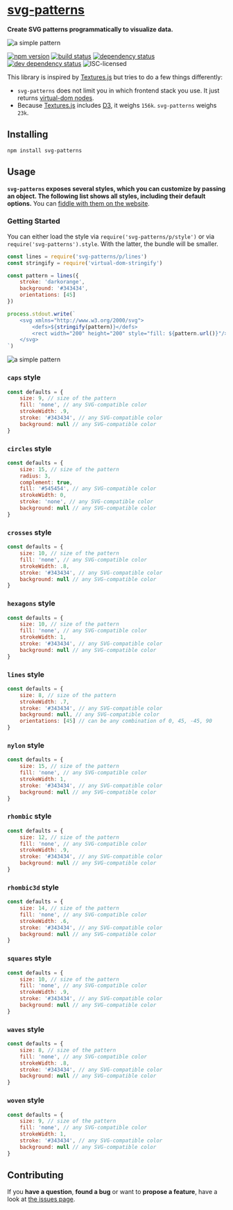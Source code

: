 # [svg-patterns](http://jannisr.de/svg-patterns/)

**Create SVG patterns programmatically to visualize data.**

![a simple pattern](https://cdn.rawgit.com/derhuerst/svg-patterns/master/examples/kitchen-sink.svg)

[![npm version](https://img.shields.io/npm/v/svg-patterns.svg)](https://www.npmjs.com/package/svg-patterns)
[![build status](https://img.shields.io/travis/derhuerst/svg-patterns.svg)](https://travis-ci.org/derhuerst/svg-patterns)
[![dependency status](https://img.shields.io/david/derhuerst/svg-patterns.svg)](https://david-dm.org/derhuerst/svg-patterns)
[![dev dependency status](https://img.shields.io/david/dev/derhuerst/svg-patterns.svg)](https://david-dm.org/derhuerst/svg-patterns#info=devDependencies)
![ISC-licensed](https://img.shields.io/github/license/derhuerst/svg-patterns.svg)

This library is inspired by [Textures.js](http://riccardoscalco.github.io/textures/) but tries to do a few things differently:

- `svg-patterns` does not limit you in which frontend stack you use. It just returns [virtual-dom nodes](https://github.com/Matt-Esch/virtual-dom#dom-model).
- Because [Textures.js](http://riccardoscalco.github.io/textures/) includes [D3](https://d3js.org/), it weighs `156k`. `svg-patterns` weighs `23k`.


## Installing

```shell
npm install svg-patterns
```


## Usage

**`svg-patterns` exposes several styles, which you can customize by passing an object. The following list shows all styles, including their default options.** You can [fiddle with them on the website](http://jannisr.de/svg-patterns/).

### Getting Started

You can either load the style via `require('svg-patterns/p/style')` or via `require('svg-patterns').style`. With the latter, the bundle will be smaller.

```js
const lines = require('svg-patterns/p/lines')
const stringify = require('virtual-dom-stringify')

const pattern = lines({
	stroke: 'darkorange',
	background: '#343434',
	orientations: [45]
})

process.stdout.write(`
	<svg xmlns="http://www.w3.org/2000/svg">
		<defs>${stringify(pattern)}</defs>
		<rect width="200" height="200" style="fill: ${pattern.url()}"/>
	</svg>
`)
```

![a simple pattern](https://cdn.rawgit.com/derhuerst/svg-patterns/master/examples/simple.svg)

### `caps` style

```js
const defaults = {
	size: 9, // size of the pattern
	fill: 'none', // any SVG-compatible color
	strokeWidth: .9,
	stroke: '#343434', // any SVG-compatible color
	background: null // any SVG-compatible color
}
```

### `circles` style

```js
const defaults = {
	size: 15, // size of the pattern
	radius: 3,
	complement: true,
	fill: '#545454', // any SVG-compatible color
	strokeWidth: 0,
	stroke: 'none', // any SVG-compatible color
	background: null // any SVG-compatible color
}
```

### `crosses` style

```js
const defaults = {
	size: 10, // size of the pattern
	fill: 'none', // any SVG-compatible color
	strokeWidth: .8,
	stroke: '#343434', // any SVG-compatible color
	background: null // any SVG-compatible color
}
```

### `hexagons` style

```js
const defaults = {
	size: 10, // size of the pattern
	fill: 'none', // any SVG-compatible color
	strokeWidth: 1,
	stroke: '#343434', // any SVG-compatible color
	background: null // any SVG-compatible color
}
```

### `lines` style

```js
const defaults = {
	size: 8, // size of the pattern
	strokeWidth: .7,
	stroke: '#343434', // any SVG-compatible color
	background: null, // any SVG-compatible color
	orientations: [45] // can be any combination of 0, 45, -45, 90
}
```

### `nylon` style

```js
const defaults = {
	size: 15, // size of the pattern
	fill: 'none', // any SVG-compatible color
	strokeWidth: 1,
	stroke: '#343434', // any SVG-compatible color
	background: null // any SVG-compatible color
}
```

### `rhombic` style

```js
const defaults = {
	size: 12, // size of the pattern
	fill: 'none', // any SVG-compatible color
	strokeWidth: .9,
	stroke: '#343434', // any SVG-compatible color
	background: null // any SVG-compatible color
}
```

### `rhombic3d` style

```js
const defaults = {
	size: 14, // size of the pattern
	fill: 'none', // any SVG-compatible color
	strokeWidth: .6,
	stroke: '#343434', // any SVG-compatible color
	background: null // any SVG-compatible color
}
```

### `squares` style

```js
const defaults = {
	size: 10, // size of the pattern
	fill: 'none', // any SVG-compatible color
	strokeWidth: .9,
	stroke: '#343434', // any SVG-compatible color
	background: null // any SVG-compatible color
}
```

### `waves` style

```js
const defaults = {
	size: 8, // size of the pattern
	fill: 'none', // any SVG-compatible color
	strokeWidth: .8,
	stroke: '#343434', // any SVG-compatible color
	background: null // any SVG-compatible color
}
```

### `woven` style

```js
const defaults = {
	size: 9, // size of the pattern
	fill: 'none', // any SVG-compatible color
	strokeWidth: 1,
	stroke: '#343434', // any SVG-compatible color
	background: null // any SVG-compatible color
}
```

## Contributing

If you **have a question**, **found a bug** or want to **propose a feature**, have a look at [the issues page](https://github.com/derhuerst/svg-patterns/issues).
